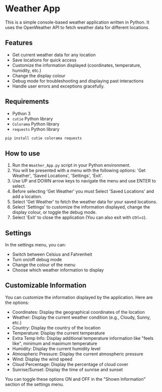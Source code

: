# Weather App

This is a simple console-based weather application written in Python. It uses the OpenWeather API to fetch weather data for different locations.

## Features

- Get current weather data for any location
- Save locations for quick access
- Customize the information displayed (coordinates, temperature, humidity, etc.)
- Change the display colour
- Debug mode for troubleshooting and displaying past interactions
- Handle user errors and exceptions gracefully.

## Requirements

- Python 3
- `cutie` Python library
- `Colorama` Python library
- `requests` Python library

```bash
pip install cutie colorama requests
```

## How to use

1. Run the `Weather_App.py` script in your Python environment.
2. You will be presented with a menu with the following options: 'Get Weather', 'Saved Locations', 'Settings', 'Exit'.
3. Use UP and DOWN arrow keys to navigate the menu and use ENTER to select.
4. Before selecting 'Get Weather' you must Select 'Saved Locations' and add a location.
5. Select 'Get Weather' to fetch the weather data for your saved locations.
7. Select 'Settings' to customize the information displayed, change the display colour, or toggle the debug mode.
8. Select 'Exit' to close the application (You can also exit with ctrl+c).

## Settings

In the settings menu, you can:

- Switch between Celsius and Fahrenheit
- Turn on/off debug mode
- Change the colour of the menu
- Choose which weather information to display

## Customizable Information

You can customize the information displayed by the application. Here are the options:

- Coordinates: Display the geographical coordinates of the location
- Weather: Display the current weather condition (e.g., Cloudy, Sunny, etc.)
- Country: Display the country of the location
- Temperature: Display the current temperature
- Extra Temp Info: Display additional temperature information like "feels like", minimum and maximum temperature
- Humidity: Display the current humidity level
- Atmospheric Pressure: Display the current atmospheric pressure
- Wind: Display the wind speed
- Cloud Percentage: Display the percentage of cloud cover
- Sunrise/Sunset: Display the time of sunrise and sunset

You can toggle these options ON and OFF in the "Shown Information" section of the settings menu.

